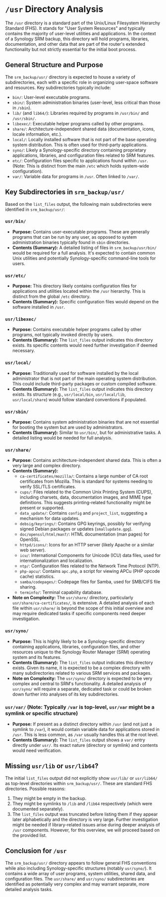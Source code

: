 # `/usr` Directory Analysis

The `/usr` directory is a standard part of the Unix/Linux Filesystem Hierarchy Standard (FHS). It stands for "User System Resources" and typically contains the majority of user-level utilities and applications. In the context of a Synology SRM backup, this directory will hold programs, libraries, documentation, and other data that are part of the router's extended functionality but not strictly essential for the initial boot process.

## General Structure and Purpose

The `srm_backup/usr/` directory is expected to house a variety of subdirectories, each with a specific role in organizing user-space software and resources. Key subdirectories typically include:

*   `bin/`: User-level executable programs.
*   `sbin/`: System administration binaries (user-level, less critical than those in `/sbin`).
*   `lib/` (and `lib64/`): Libraries required by programs in `/usr/bin/` and `/usr/sbin/`.
*   `libexec/`: Executable helper programs called by other programs.
*   `share/`: Architecture-independent shared data (documentation, icons, locale information, etc.).
*   `local/`: Locally installed software that is not part of the base operating system distribution. This is often used for third-party applications.
*   `syno/`: Likely a Synology-specific directory containing proprietary applications, libraries, and configuration files related to SRM features.
*   `etc/`: Configuration files specific to applications found within `/usr`. (Note: This is distinct from the main `/etc` which holds system-wide configuration).
*   `var/`: Variable data for programs in `/usr`. Often linked to `/var/`.

## Key Subdirectories in `srm_backup/usr/`

Based on the `list_files` output, the following main subdirectories were identified in `srm_backup/usr/`:

### `usr/bin/`

*   **Purpose:** Contains user-executable programs. These are generally programs that can be run by any user, as opposed to system administration binaries typically found in `sbin` directories.
*   **Contents (Summary):** A detailed listing of files in `srm_backup/usr/bin/` would be required for a full analysis. It's expected to contain common Unix utilities and potentially Synology-specific command-line tools for users.

### `usr/etc/`

*   **Purpose:** This directory likely contains configuration files for applications and utilities located within the `/usr` hierarchy. This is distinct from the global `/etc` directory.
*   **Contents (Summary):** Specific configuration files would depend on the software installed in `/usr`.

### `usr/libexec/`

*   **Purpose:** Contains executable helper programs called by other programs, not typically invoked directly by users.
*   **Contents (Summary):** The `list_files` output indicates this directory exists. Its specific contents would need further investigation if deemed necessary.

### `usr/local/`

*   **Purpose:** Traditionally used for software installed by the local administrator that is not part of the main operating system distribution. This could include third-party packages or custom compiled software.
*   **Contents (Summary):** The `list_files` output indicates this directory exists. Its structure (e.g., `usr/local/bin`, `usr/local/lib`, `usr/local/share`) would follow standard conventions if populated.

### `usr/sbin/`

*   **Purpose:** Contains system administration binaries that are not essential for booting the system but are used by administrators.
*   **Contents (Summary):** Similar to `usr/bin/`, but for administrative tasks. A detailed listing would be needed for full analysis.

### `usr/share/`

*   **Purpose:** Contains architecture-independent shared data. This is often a very large and complex directory.
*   **Contents (Summary):**
    *   `ca-certificates/mozilla/`: Contains a large number of CA root certificates from Mozilla. This is standard for systems needing to verify SSL/TLS certificates.
    *   `cups/`: Files related to the Common Unix Printing System (CUPS), including charsets, data, documentation images, and MIME type definitions. This suggests printing-related functionality might be present or supported.
    *   `data_update/`: Contains `config` and `project_list`, suggesting a mechanism for data updates.
    *   `debsig/keyrings/`: Contains GPG keyrings, possibly for verifying signed Debian packages or updates (`smallupdate.gpg`).
    *   `doc/openssl/html/man7/`: HTML documentation (man pages) for OpenSSL.
    *   `httpd/icons/`: Icons for an HTTP server (likely Apache or a similar web server).
    *   `icu/`: International Components for Unicode (ICU) data files, used for internationalization and localization.
    *   `ntp/`: Configuration files related to the Network Time Protocol (NTP).
    *   `php-apcu/`: Contains `apc.php`, a script for viewing APCu (PHP opcode cache) statistics.
    *   `samba/codepages/`: Codepage files for Samba, used for SMB/CIFS file sharing.
    *   `terminfo/`: Terminal capability database.
*   **Note on Complexity:** The `usr/share/` directory, particularly `usr/share/ca-certificates/`, is extensive. A detailed analysis of each file within `usr/share/` is beyond the scope of this initial overview and may require dedicated tasks if specific components need deeper investigation.

### `usr/syno/`

*   **Purpose:** This is highly likely to be a Synology-specific directory containing applications, libraries, configuration files, and other resources unique to the Synology Router Manager (SRM) operating system and its features.
*   **Contents (Summary):** The `list_files` output indicates this directory exists. Given its name, it is expected to be a complex directory with many subdirectories related to various SRM services and packages.
*   **Note on Complexity:** The `usr/syno/` directory is expected to be very complex and central to SRM's functionality. A detailed analysis of `usr/syno/` will require a separate, dedicated task or could be broken down further into analyses of its key subdirectories.

### `usr/var/` (Note: Typically `/var` is top-level, `usr/var` might be a symlink or specific structure)

*   **Purpose:** If present as a distinct directory within `/usr` (and not just a symlink to `/var`), it would contain variable data for applications stored in `/usr`. This is less common, as `/var` usually handles this at the root level.
*   **Contents (Summary):** The `list_files` output shows a `var/` entry directly under `usr/`. Its exact nature (directory or symlink) and contents would need verification.

## Missing `usr/lib` or `usr/lib64`?

The initial `list_files` output did not explicitly show `usr/lib/` or `usr/lib64/` as top-level directories within `srm_backup/usr/`. These are standard FHS directories.
Possible reasons:
1.  They might be empty in the backup.
2.  They might be symlinks to `/lib` and `/lib64` respectively (which were documented separately).
3.  The `list_files` output was truncated before listing them if they appear later alphabetically and the directory is very large.
Further investigation might be needed if library-related issues arise during deeper analysis of `/usr` components. However, for this overview, we will proceed based on the provided list.

## Conclusion for `/usr`

The `srm_backup/usr/` directory appears to follow general FHS conventions while also including Synology-specific structures (notably `usr/syno/`). It contains a wide array of user programs, system utilities, shared data, and configuration files. The `usr/share/` and `usr/syno/` subdirectories are identified as potentially very complex and may warrant separate, more detailed analysis tasks.